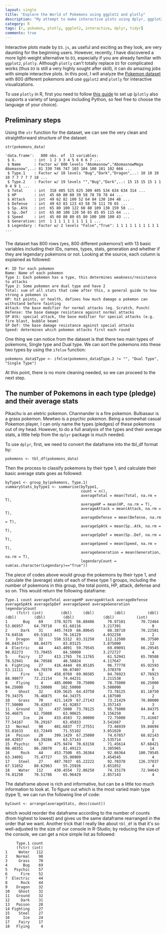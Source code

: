 ```yaml
---
layout: single
title: "Explore the World of Pokemons using ggplot2 and plotly"
description: "My attempt to make interactive plots using dplyr, ggplot2 and plotly"
category: R
tags: [r, pokemon, plotly, ggplot2, interactive, dplyr, tidyr]
comments: true
---
```


Interactive plots made by `D3.js`, as useful and exciting as they look, are very daunting for the beginning users. However, recently, I have discovered a more light-weight alternative to `D3`, especially if you are already familiar with `ggplot2`, `plotly`. Although `plotly` can't totally replace `D3` for complicated works (thus `D3` is still a very highly sought after skill), it can do amazing jobs with simple interactive plots. In this post, I will analyze the [Pokemon dataset](https://www.kaggle.com/abcsds/pokemon) with 800 different pokemons and use `ggplot2` and `plotly` for interactive visualizations. 

To use `plotly` in R, first you need to follow [this guide](https://plot.ly/r/getting-started/) to set up (`plotly` also supports a variety of languages including Python, so feel free to choose the language of your choice).

## Preliminary steps

Using the `str` function for the dataset, we can see the very clean and straightforward structure of the dataset:

```
str(pokemons_data)

'data.frame':	800 obs. of  13 variables:
 $ X.        : int  1 2 3 3 4 5 6 6 6 7 ...
 $ Name      : Factor w/ 800 levels "Abomasnow","AbomasnowMega Abomasnow",..: 81 330 746 747 103 104 100 101 102 666 ...
 $ Type.1    : Factor w/ 18 levels "Bug","Dark","Dragon",..: 10 10 10 10 7 7 7 7 7 18 ...
 $ Type.2    : Factor w/ 19 levels "","Bug","Dark",..: 15 15 15 15 1 1 9 4 9 1 ...
 $ Total     : int  318 405 525 625 309 405 534 634 634 314 ...
 $ HP        : int  45 60 80 80 39 58 78 78 78 44 ...
 $ Attack    : int  49 62 82 100 52 64 84 130 104 48 ...
 $ Defense   : int  49 63 83 123 43 58 78 111 78 65 ...
 $ Sp..Atk   : int  65 80 100 122 60 80 109 130 159 50 ...
 $ Sp..Def   : int  65 80 100 120 50 65 85 85 115 64 ...
 $ Speed     : int  45 60 80 80 65 80 100 100 100 43 ...
 $ Generation: int  1 1 1 1 1 1 1 1 1 1 ...
 $ Legendary : Factor w/ 2 levels "False","True": 1 1 1 1 1 1 1 1 1 1 ...
 
```

 
 The dataset has 800 rows (yes, 800 different pokemons!) with 13 basic variables including their IDs, names, types, stats, generation and whether if they are legendary pokemons or not. Looking at the source, each column is explained as followed:
 
 
    #: ID for each pokemon
    Name: Name of each pokemon
    Type 1: Each pokemon has a type, this determines weakness/resistance to attacks
    Type 2: Some pokemon are dual type and have 2
    Total: sum of all stats that come after this, a general guide to how strong a pokemon is
    HP: hit points, or health, defines how much damage a pokemon can withstand before fainting
    Attack: the base modifier for normal attacks (eg. Scratch, Punch)
    Defense: the base damage resistance against normal attacks
    SP Atk: special attack, the base modifier for special attacks (e.g. fire blast, bubble beam)
    SP Def: the base damage resistance against special attacks
    Speed: determines which pokemon attacks first each round


One thing we can notice from the dataset is that there two main types of pokemons, Single type and Dual type. We can sort the pokemons into these two types by using the `ifelse` function:


```
pokemons_data$Type <- ifelse(pokemons_data$Type.2 != "", "Dual Type", "Single Type")
```

At this point, there is no more cleaning needed, so we can proceed to the next step.

## The number of Pokemons in each type (pledge) and their average stats

Pikachu is an eletric pokemon. Charmander is a fire pokemon. Bulbasaur is a grass pokemon. Mewtwo is a psychic pokemon. Being a somewhat casual Pokemon player, I can only name the types (pledges) of these pokemons out of my head. However, to do a full analysis of the types and their average stats, a little help from the `dplyr` package is much needed.

To use `dplyr`, first, we need to convert the dataframe into the tbl_df format by:
```
pokemons <- tbl_df(pokemons_data)
```
Then the process to classify pokemons by their type 1, and calculate their basic average stats goes as followed:

```
byType1 <- group_by(pokemons, Type.1) 
summaryStats_byType1 <- summarise(byType1,
                                  count = n(),
                                  averageTotal = mean(Total, na.rm = T),
                                  averageHP = mean(HP, na.rm = T),
                                  averageAttack = mean(Attack, na.rm = T),
                                  averageDefense = mean(Defense, na.rm = T),
                                  averageSpAtk = mean(Sp..Atk, na.rm = T),
                                  averageSpDef = mean(Sp..Def, na.rm = T),
                                  averageSpeed = mean(Speed, na.rm = T),
                                  averageGeneration = mean(Generation, na.rm = T),
                                  legendaryCount = sum(as.character(Legendary)=="True"))
```

The piece of codes above would group the pokemons by their type 1, and calculate the (average) stats of each of these type 1 groups, including the number of pokemons in this group, the total points, HP, attack, defense and so on. This would return the following dataframe:

```
Type.1 count averageTotal averageHP averageAttack averageDefense averageSpAtk averageSpDef averageSpeed averageGeneration legendaryCount
     (fctr) (int)        (dbl)     (dbl)         (dbl)          (dbl)        (dbl)        (dbl)        (dbl)             (dbl)          (int)
1       Bug    69     378.9275  56.88406      70.97101       70.72464     53.86957     64.79710     61.68116          3.217391              0
2      Dark    31     445.7419  66.80645      88.38710       70.22581     74.64516     69.51613     76.16129          4.032258              2
3    Dragon    32     550.5312  83.31250     112.12500       86.37500     96.84375     88.84375     83.03125          3.875000             12
4  Electric    44     443.4091  59.79545      69.09091       66.29545     90.02273     73.70455     84.50000          3.272727              4
5     Fairy    17     413.1765  74.11765      61.52941       65.70588     78.52941     84.70588     48.58824          4.117647              1
6  Fighting    27     416.4444  69.85185      96.77778       65.92593     53.11111     64.70370     66.07407          3.370370              0
7      Fire    52     458.0769  69.90385      84.76923       67.76923     88.98077     72.21154     74.44231          3.211538              5
8    Flying     4     485.0000  70.75000      78.75000       66.25000     94.25000     72.50000    102.50000          5.500000              2
9     Ghost    32     439.5625  64.43750      73.78125       81.18750     79.34375     76.46875     64.34375          4.187500              2
10    Grass    70     421.1429  67.27143      73.21429       70.80000     77.50000     70.42857     61.92857          3.357143              3
11   Ground    32     437.5000  73.78125      95.75000       84.84375     56.46875     62.75000     63.90625          3.156250              4
12      Ice    24     433.4583  72.00000      72.75000       71.41667     77.54167     76.29167     63.45833          3.541667              2
13   Normal    98     401.6837  77.27551      73.46939       59.84694     55.81633     63.72449     71.55102          3.051020              2
14   Poison    28     399.1429  67.25000      74.67857       68.82143     60.42857     64.39286     63.57143          2.535714              0
15  Psychic    57     475.9474  70.63158      71.45614       67.68421     98.40351     86.28070     81.49123          3.385965             14
16     Rock    44     453.7500  65.36364      92.86364      100.79545     63.34091     75.47727     55.90909          3.454545              4
17    Steel    27     487.7037  65.22222      92.70370      126.37037     67.51852     80.62963     55.25926          3.851852              4
18    Water   112     430.4554  72.06250      74.15179       72.94643     74.81250     70.51786     65.96429          2.857143              4
```

The dataframe above is rich and informative, but can be a little too much information to look at. To figure out which is the most varied main type (type 1), we can run the following line of code:

```
byCount <- arrange(averageStats, desc(count))
```
which would reorder the dataframe according to the number of counts (from highest to lowest) and gives us the same dataframe rearranged in the order that we want. Another trick that I really like about `tbl_df` is that it's so well-adjusted to the size of our console in R-Studio; by reducing the size of the console, we can get a nice simple list as followed:

```
     Type.1 count
     (fctr) (int)
1     Water   112
2    Normal    98
3     Grass    70
4       Bug    69
5   Psychic    57
6      Fire    52
7  Electric    44
8      Rock    44
9    Dragon    32
10    Ghost    32
11   Ground    32
12     Dark    31
13   Poison    28
14 Fighting    27
15    Steel    27
16      Ice    24
17    Fairy    17
18   Flying     4
```


